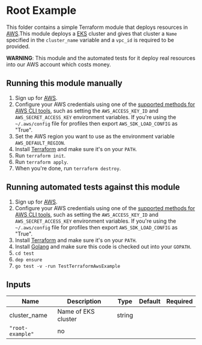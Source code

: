 # Root Example

This folder contains a simple Terraform module that deploys resources in [AWS](https://aws.amazon.com/).This module deploys a [
EKS](https://docs.aws.amazon.com/eks/latest/userguide/what-is-eks.html) cluster and gives that cluster a `Name` specified in the
`cluster_name` variable and a `vpc_id` is required to be provided.

**WARNING**: This module and the automated tests for it deploy real resources into our AWS account which costs money. 


## Running this module manually

1. Sign up for [AWS](https://aws.amazon.com/).
2. Configure your AWS credentials using one of the [supported methods for AWS CLI
   tools](https://docs.aws.amazon.com/cli/latest/userguide/cli-chap-getting-started.html), such as setting the
   `AWS_ACCESS_KEY_ID` and `AWS_SECRET_ACCESS_KEY` environment variables. If you're using the `~/.aws/config` file for profiles then export `AWS_SDK_LOAD_CONFIG` as "True".
3. Set the AWS region you want to use as the environment variable `AWS_DEFAULT_REGION`.
4. Install [Terraform](https://www.terraform.io/) and make sure it's on your `PATH`.
5. Run `terraform init`.
6. Run `terraform apply`.
7. When you're done, run `terraform destroy`.




## Running automated tests against this module

1. Sign up for [AWS](https://aws.amazon.com/).
1. Configure your AWS credentials using one of the [supported methods for AWS CLI
   tools](https://docs.aws.amazon.com/cli/latest/userguide/cli-chap-getting-started.html), such as setting the
   `AWS_ACCESS_KEY_ID` and `AWS_SECRET_ACCESS_KEY` environment variables. If you're using the `~/.aws/config` file for profiles then export `AWS_SDK_LOAD_CONFIG` as "True".
1. Install [Terraform](https://www.terraform.io/) and make sure it's on your `PATH`.
1. Install [Golang](https://golang.org/) and make sure this code is checked out into your `GOPATH`.
1. `cd test`
1. `dep ensure`
1. `go test -v -run TestTerraformAwsExample`

[/]: / "<!-- BEGINNING OF PRE-COMMIT-TERRAFORM DOCS HOOK -->"
## Inputs

| Name | Description | Type | Default | Required |
|------|-------------|:----:|:-----:|:-----:|
| cluster\_name | Name of EKS cluster | string | `"root-example"` | no |

[/]: / "<!-- END OF PRE-COMMIT-TERRAFORM DOCS HOOK -->"